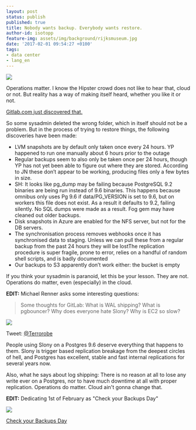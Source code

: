 ```yaml
---
layout: post
status: publish
published: true
title: Nobody wants backup. Everybody wants restore.
author-id: isotopp
feature-img: assets/img/background/rijksmuseum.jpg
date: '2017-02-01 09:54:27 +0100'
tags:
- data center
- lang_en
---
```

![](/uploads/2017/02/mysql-backup-and-recovery-15-638.jpg)

Operations matter. I know the Hipster crowd does not like to
hear that, cloud or not. But reality has a way of making itself
heard, whether you like it or not. 

[Gitlab.com just discovered that.](https://docs.google.com/document/d/1GCK53YDcBWQveod9kfzW-VCxIABGiryG7_z_6jHdVik/pub)

So some sysadmin deleted the wrong folder, which in itself
should not be a problem.<!--more--> But in the process of trying
to restore things, the following discoveries have been made:

- LVM snapshots are by default only taken once every 24 hours.
  YP happened to run one manually about 6 hours prior to the
  outage
- Regular backups seem to also only be taken once per 24 hours,
  though YP has not yet been able to figure out where they are
  stored. According to JN these don’t appear to be working,
  producing files only a few bytes in size.
- SH: It looks like pg\_dump may be failing because PostgreSQL
  9.2 binaries are being run instead of 9.6 binaries. This
  happens because omnibus only uses Pg 9.6 if data/PG\_VERSION
  is set to 9.6, but on workers this file does not exist. As a
  result it defaults to 9.2, failing silently. No SQL dumps were
  made as a result. Fog gem may have cleaned out older backups.
- Disk snapshots in Azure are enabled for the NFS server, but
  not for the DB servers.
- The synchronisation process removes webhooks once it has
  synchronised data to staging. Unless we can pull these from a
  regular backup from the past 24 hours they will be lostThe
  replication procedure is super fragile, prone to error, relies
  on a handful of random shell scripts, and is badly documented
- Our backups to S3 apparently don’t work either: the bucket is
  empty

If you think your sysadmin is paranoid, let this be your lesson. They are
not. Operations do matter, even (especially) in the cloud.

**EDIT:** Michael Renner asks some interesting questions: 
> Some thoughts for GitLab: What is WAL shipping? What is pgbouncer? Why
> does everyone hate Slony? Why is EC2 so slow?

[![](/uploads/2017/02/Screen-Shot-2017-02-01-at-10.45.07.png)](https://twitter.com/terrorobe/status/826706562563588098)

Tweet: [@Terrorobe](https://twitter.com/terrorobe/status/826706562563588098)

People using Slony on a Postgres 9.6 deserve everything that
happens to them. Slony is trigger based replication breakage
from the deepest circles of hell, and Postgres has excellent,
stable and fast internal replications for several years now.

Also, what he says about log shipping: There is no reason at all
to lose any write ever on a Postgres, nor to have much downtime
at all with proper replication. Operations do matter. Cloud
ain't gonna change that.

**EDIT:** Dedicating 1st of February as "Check your Backups Day"

[![](/uploads/2017/02/Screen-Shot-2017-02-01-at-12.53.14.png)](http://checkyourbackups.work/)

[Check your Backups Day](http://checkyourbackups.work/)
